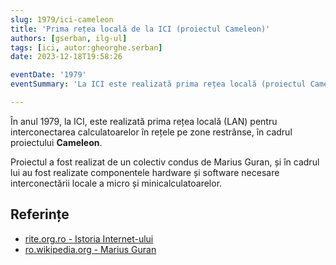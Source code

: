 ```yaml
---
slug: 1979/ici-cameleon
title: 'Prima rețea locală de la ICI (proiectul Cameleon)'
authors: [gserban, ilg-ul]
tags: [ici, autor:gheorghe.serban]
date: 2023-12-18T19:58:26

eventDate: '1979'
eventSummary: 'La ICI este realizată prima rețea locală (proiectul Cameleon)'

---
```


În anul 1979, la ICI, este realizată prima rețea locală (LAN) pentru interconectarea
calculatoarelor în rețele pe zone restrânse, în cadrul proiectului **Cameleon**.

<!-- truncate -->

Proiectul a fost realizat de un colectiv condus de Marius Guran, și în
cadrul lui au fost realizate componentele hardware și software necesare
interconectării locale a micro și minicalculatoarelor.

## Referințe

- [rite.org.ro - Istoria Internet-ului](https://rite.org.ro/istoria-internetului/)
- [ro.wikipedia.org - Marius Guran](https://ro.wikipedia.org/wiki/Marius_Guran)

